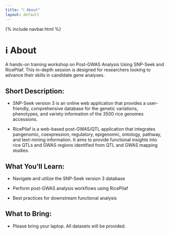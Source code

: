 ```yaml
---
title: "ℹ️ About"
layout: default
---
```


{% include navbar.html %}

# ℹ️ About

A hands-on training workshop on Post-GWAS Analysis Using SNP-Seek and RicePilaf. This in-depth session is designed for researchers looking to advance their skills in candidate gene analyses.

## Short Description:

* SNP-Seek version 3 is an online web application that provides a user-friendly, comprehensive database for the genetic variations, phenotypes, and variety information of the 3500 rice genomes accessions.

* RicePilaf is a web-based post-GWAS/QTL application that integrates pangenomic, coexpression, regulatory, epigenomic, ontology, pathway, and text-mining information. It aims to provide functional insights into rice QTLs and GWAS regions identified from QTL and GWAS mapping studies.

## What You'll Learn:

* Navigate and utilize the SNP-Seek version 3 database

* Perform post-GWAS analysis workflows using RicePilaf

* Best practices for downstream functional analysis

## What to Bring: 

* Please bring your laptop. All datasets will be provided.

